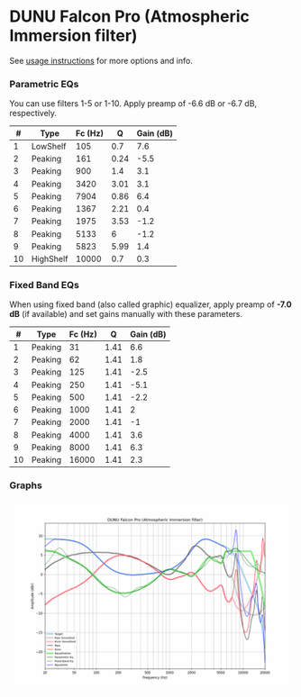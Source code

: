 # DUNU Falcon Pro (Atmospheric Immersion filter)
See [usage instructions](https://github.com/jaakkopasanen/AutoEq#usage) for more options and info.

### Parametric EQs
You can use filters 1-5 or 1-10. Apply preamp of -6.6 dB or -6.7 dB, respectively.

|   # | Type      |   Fc (Hz) |    Q |   Gain (dB) |
|-----|-----------|-----------|------|-------------|
|   1 | LowShelf  |       105 | 0.7  |         7.6 |
|   2 | Peaking   |       161 | 0.24 |        -5.5 |
|   3 | Peaking   |       900 | 1.4  |         3.1 |
|   4 | Peaking   |      3420 | 3.01 |         3.1 |
|   5 | Peaking   |      7904 | 0.86 |         6.4 |
|   6 | Peaking   |      1367 | 2.21 |         0.4 |
|   7 | Peaking   |      1975 | 3.53 |        -1.2 |
|   8 | Peaking   |      5133 | 6    |        -1.2 |
|   9 | Peaking   |      5823 | 5.99 |         1.4 |
|  10 | HighShelf |     10000 | 0.7  |         0.3 |

### Fixed Band EQs
When using fixed band (also called graphic) equalizer, apply preamp of **-7.0 dB** (if available) and set gains manually with these parameters.

|   # | Type    |   Fc (Hz) |    Q |   Gain (dB) |
|-----|---------|-----------|------|-------------|
|   1 | Peaking |        31 | 1.41 |         6.6 |
|   2 | Peaking |        62 | 1.41 |         1.8 |
|   3 | Peaking |       125 | 1.41 |        -2.5 |
|   4 | Peaking |       250 | 1.41 |        -5.1 |
|   5 | Peaking |       500 | 1.41 |        -2.2 |
|   6 | Peaking |      1000 | 1.41 |         2   |
|   7 | Peaking |      2000 | 1.41 |        -1   |
|   8 | Peaking |      4000 | 1.41 |         3.6 |
|   9 | Peaking |      8000 | 1.41 |         6.3 |
|  10 | Peaking |     16000 | 1.41 |         2.3 |

### Graphs
![](./DUNU%20Falcon%20Pro%20(Atmospheric%20Immersion%20filter).png)
